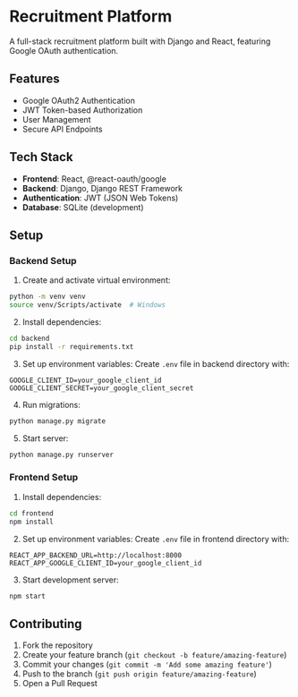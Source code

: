 # Recruitment Platform

A full-stack recruitment platform built with Django and React, featuring Google OAuth authentication.

## Features

- Google OAuth2 Authentication
- JWT Token-based Authorization
- User Management
- Secure API Endpoints

## Tech Stack

- **Frontend**: React, @react-oauth/google
- **Backend**: Django, Django REST Framework
- **Authentication**: JWT (JSON Web Tokens)
- **Database**: SQLite (development)

## Setup

### Backend Setup

1. Create and activate virtual environment:
```bash
python -m venv venv
source venv/Scripts/activate  # Windows
```

2. Install dependencies:
```bash
cd backend
pip install -r requirements.txt
```

3. Set up environment variables:
Create `.env` file in backend directory with:
```
GOOGLE_CLIENT_ID=your_google_client_id
GOOGLE_CLIENT_SECRET=your_google_client_secret
```

4. Run migrations:
```bash
python manage.py migrate
```

5. Start server:
```bash
python manage.py runserver
```

### Frontend Setup

1. Install dependencies:
```bash
cd frontend
npm install
```

2. Set up environment variables:
Create `.env` file in frontend directory with:
```
REACT_APP_BACKEND_URL=http://localhost:8000
REACT_APP_GOOGLE_CLIENT_ID=your_google_client_id
```

3. Start development server:
```bash
npm start
```

## Contributing

1. Fork the repository
2. Create your feature branch (`git checkout -b feature/amazing-feature`)
3. Commit your changes (`git commit -m 'Add some amazing feature'`)
4. Push to the branch (`git push origin feature/amazing-feature`)
5. Open a Pull Request
